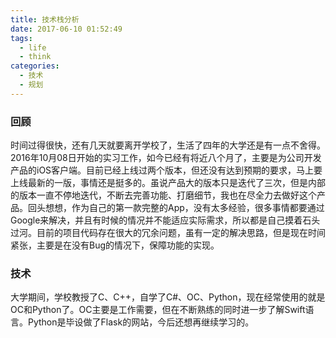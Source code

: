 ```yaml
---
title: 技术栈分析
date: 2017-06-10 01:52:49
tags: 
  - life
  - think
categories: 
  - 技术
  - 规划
---
```

### 回顾
时间过得很快，还有几天就要离开学校了，生活了四年的大学还是有一点不舍得。
2016年10月08日开始的实习工作，如今已经有将近八个月了，主要是为公司开发产品的iOS客户端。目前已经上线过两个版本，但还没有达到预期的要求，马上要上线最新的一版，事情还是挺多的。虽说产品大的版本只是迭代了三次，但是内部的版本一直不停地迭代，不断去完善功能、打磨细节，我也在尽全力去做好这个产品。回头想想，作为自己的第一款完整的App，没有太多经验，很多事情都要通过Google来解决，并且有时候的情况并不能适应实际需求，所以都是自己摸着石头过河。目前的项目代码存在很大的冗余问题，虽有一定的解决思路，但是现在时间紧张，主要是在没有Bug的情况下，保障功能的实现。

### 技术
大学期间，学校教授了C、C++，自学了C#、OC、Python，现在经常使用的就是OC和Python了。OC主要是工作需要，但在不断熟练的同时进一步了解Swift语言。Python是毕设做了Flask的网站，今后还想再继续学习的。
